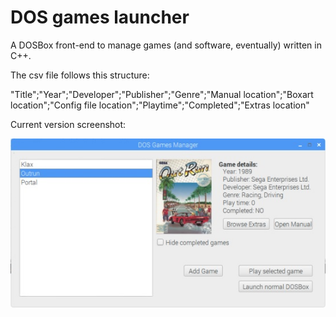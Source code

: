 # DOS games launcher

A DOSBox front-end to manage games (and software, eventually) written in C++.

The csv file follows this structure:

  "Title";"Year";"Developer";"Publisher";"Genre";"Manual location";"Boxart location";"Config file location";"Playtime";"Completed";"Extras location"
  
  
Current version screenshot:

![screenshot](https://github.com/gallorob/DOS_games_launcher/blob/master/pictures/dosgamesmanagerv01.jpg)
